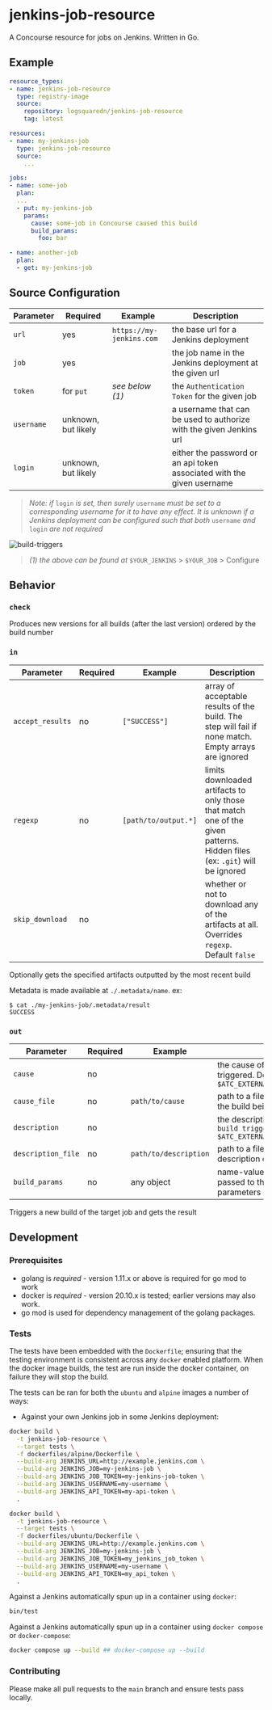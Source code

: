 # jenkins-job-resource

A Concourse resource for jobs on Jenkins.  Written in Go.

## Example

```yaml
resource_types:
- name: jenkins-job-resource
  type: registry-image
  source:
    repository: logsquaredn/jenkins-job-resource
    tag: latest

resources:
- name: my-jenkins-job
  type: jenkins-job-resource
  source:
    ...

jobs:
- name: some-job
  plan:
  ...
  - put: my-jenkins-job
    params:
      cause: some-job in Concourse caused this build
      build_params:
        foo: bar

- name: another-job
  plan:
  - get: my-jenkins-job
```

## Source Configuration

| Parameter   | Required            | Example                  | Description                                                            |
| ----------- | ------------------- | ------------------------ | ---------------------------------------------------------------------- |
| `url`       | yes                 | `https://my-jenkins.com` | the base url for a Jenkins deployment                                  |
| `job`       | yes                 |                          | the job name in the Jenkins deployment at the given url                |
| `token`     | for `put`           | _see below (1)_          | the `Authentication Token` for the given job                           |
| `username`  | unknown, but likely |                          | a username that can be used to authorize with the given Jenkins url    |
| `login`     | unknown, but likely |                          | either the password or an api token associated with the given username |

> _Note: if_ `login` _is set, then surely_ `username` _must be set to a corresponding username for it to have any effect. It is unknown if a Jenkins deployment can be configured such that both_ `username` _and_ `login` _are not required_

![build-triggers](https://user-images.githubusercontent.com/39865011/100497098-2ccc3c80-3127-11eb-984b-ce09b1681ab1.png)

> _(1) the above can be found at_ `$YOUR_JENKINS` \> `$YOUR_JOB` \> Configure

## Behavior

### `check`

Produces new versions for all builds (after the last version) ordered by the build number

### `in`

| Parameter        | Required | Example              | Description                                                                                                               |
| ---------------- | -------- | -------------------- | ------------------------------------------------------------------------------------------------------------------------- |
| `accept_results` | no       | `["SUCCESS"]`        | array of acceptable results of the build. The step will fail if none match. Empty arrays are ignored                      |
| `regexp`         | no       | `[path/to/output.*]` | limits downloaded artifacts to only those that match one of the given patterns. Hidden files (ex: `.git`) will be ignored |
| `skip_download`  | no       |                      | whether or not to download any of the artifacts at all. Overrides `regexp`. Default `false`                               |

Optionally gets the specified artifacts outputted by the most recent build

Metadata is made available at `./.metadata/name`. ex:

```
$ cat ./my-jenkins-job/.metadata/result
SUCCESS
```

### `out`

| Parameter           | Required | Example               | Description                                                                                    |
| ------------------- | -------- | --------------------- | ---------------------------------------------------------------------------------------------- |
| `cause`             | no       |                       | the cause of the build being triggered. Default `caused by $ATC_EXTERNAL_URL/builds/$BUILD_ID` |
| `cause_file`        | no       | `path/to/cause`       | path to a file containing the cause of the build being triggered                               |
| `description`       | no       |                       | the description of the build. Default `build triggered by $ATC_EXTERNAL_URL/builds/$BUILD_ID`  |
| `description_file`  | no       | `path/to/description` | path to a file containing the description of the build                                         |
| `build_params`      | no       | any object            | name-value pairs that will be passed to the build as build parameters                          |

Triggers a new build of the target job and gets the result

## Development

### Prerequisites

* golang is *required* - version 1.11.x or above is required for go mod to work
* docker is *required* - version 20.10.x is tested; earlier versions may also work.
* go mod is used for dependency management of the golang packages.

### Tests

The tests have been embedded with the `Dockerfile`; ensuring that the testing environment is consistent across any `docker` enabled platform. When the docker image builds, the test are run inside the docker container, on failure they will stop the build.

The tests can be ran for both the `ubuntu` and `alpine` images a number of ways:

* Against your own Jenkins job in some Jenkins deployment:

```sh
docker build \
  -t jenkins-job-resource \
  --target tests \
  -f dockerfiles/alpine/Dockerfile \
  --build-arg JENKINS_URL=http://example.jenkins.com \
  --build-arg JENKINS_JOB=my-jenkins-job \
  --build-arg JENKINS_JOB_TOKEN=my-jenkins-job-token \
  --build-arg JENKINS_USERNAME=my-username \
  --build-arg JENKINS_API_TOKEN=my-api-token \
  .

docker build \
  -t jenkins-job-resource \
  --target tests \
  -f dockerfiles/ubuntu/Dockerfile \
  --build-arg JENKINS_URL=http://example.jenkins.com \
  --build-arg JENKINS_JOB=my-jenkins-job \
  --build-arg JENKINS_JOB_TOKEN=my_jenkins_job_token \
  --build-arg JENKINS_USERNAME=my-username \
  --build-arg JENKINS_API_TOKEN=my_api_token \
  .
```

Against a Jenkins automatically spun up in a container using `docker`:

```sh
bin/test
```

Against a Jenkins automatically spun up in a container using `docker compose` or `docker-compose`:

```sh
docker compose up --build ## docker-compose up --build
```

### Contributing

Please make all pull requests to the `main` branch and ensure tests pass locally.
